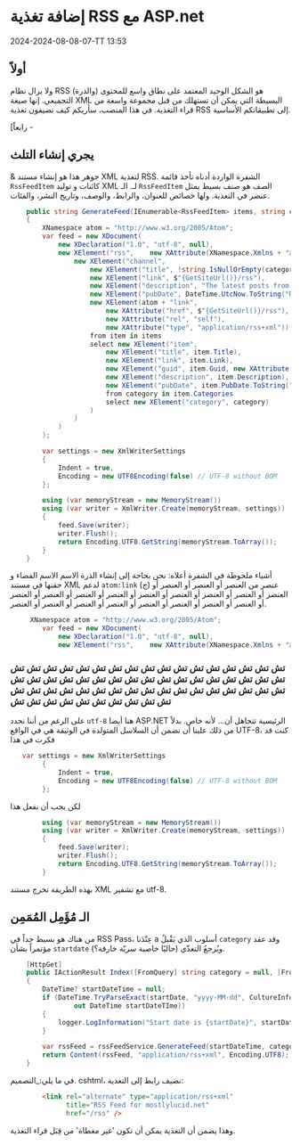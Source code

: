 # إضافة تغذية RSS مع ASP.net

<!--category-- ASP.NET, RSS -->
<datetime class="hidden">2024-2024-08-08-07-TT 13:53</datetime>

## أولاً

ولا يزال نظام RSS (والذرة) هو الشكل الوحيد المعتمد على نطاق واسع للمحتوى التجميعي. إنها صيغة XML البسيطة التي يمكن أن تستهلك من قبل مجموعة واسعة من قراء التغذية. في هذا المنصب، سأريكم كيف تضيفون تغذية RSS إلى تطبيقاتكم الأساسية.

[رابعاً -

## يجري إنشاء التلث

& جوهر هذا هو إنشاء مستند XML لتغذية RSS.
الشفرة الواردة أدناه تأخذ قائمة `RssFeedItem` كائنات و توليد XML لـ. الـ `RssFeedItem` الصف هو صنف بسيط يمثل عنصر في التغذية. ولها خصائص للعنوان، والرابط، والوصف، وتاريخ النشر، والفئات.

```csharp
    public string GenerateFeed(IEnumerable<RssFeedItem> items, string categoryName = "")
    {
        XNamespace atom = "http://www.w3.org/2005/Atom";
        var feed = new XDocument(
            new XDeclaration("1.0", "utf-8", null),
            new XElement("rss",    new XAttribute(XNamespace.Xmlns + "atom", atom.NamespaceName), new XAttribute("version", "2.0"),
                new XElement("channel",
                    new XElement("title", !string.IsNullOrEmpty(categoryName) ? $"mostlylucid.net for {categoryName}" : $"mostlylucid.net"),
                    new XElement("link", $"{GetSiteUrl()}/rss"),
                    new XElement("description", "The latest posts from mostlylucid.net"),
                    new XElement("pubDate", DateTime.UtcNow.ToString("R")),
                    new XElement(atom + "link", 
                        new XAttribute("href", $"{GetSiteUrl()}/rss"), 
                        new XAttribute("rel", "self"), 
                        new XAttribute("type", "application/rss+xml")),
                    from item in items
                    select new XElement("item",
                        new XElement("title", item.Title),
                        new XElement("link", item.Link),
                        new XElement("guid", item.Guid, new XAttribute("isPermaLink", "false")),
                        new XElement("description", item.Description),
                        new XElement("pubDate", item.PubDate.ToString("R")),
                        from category in item.Categories
                        select new XElement("category", category)
                    )
                )
            )
        );

        var settings = new XmlWriterSettings
        {
            Indent = true,
            Encoding = new UTF8Encoding(false) // UTF-8 without BOM
        };

        using (var memoryStream = new MemoryStream())
        using (var writer = XmlWriter.Create(memoryStream, settings))
        {
            feed.Save(writer);
            writer.Flush();
            return Encoding.UTF8.GetString(memoryStream.ToArray());
        }
    }
```

أشياء ملحوظة في الشفرة أعلاه:
نحن بحاجة إلى إنشاء الذرة الاسم الاسم الفضاء و حقنها في مستند XML لدعم `atom:link` (ج) عنصر من العنصر أو العنصر أو العنصر أو العنصر أو العنصر أو العنصر أو العنصر أو العنصر أو العنصر أو العنصر أو العنصر أو العنصر أو العنصر أو العنصر أو العنصر أو العنصر أو العنصر أو العنصر أو العنصر أو العنصر.

```csharp
     XNamespace atom = "http://www.w3.org/2005/Atom";
        var feed = new XDocument(
            new XDeclaration("1.0", "utf-8", null),
            new XElement("rss",    new XAttribute(XNamespace.Xmlns + "atom", atom.NamespaceName), new XAttribute("version", "2.0"),
```

### تش تش تش تش تش تش تش تش تش تش تش تش تش تش تش تش تش تش تش تش تش تش تش تش تش تش تش تش تش تش تش تش تش تش تش تش تش تش تش تش تش تش تش تش تش تش تش تش تش تش تش تش تش تش تش تش تش تش تش تش تش

على الرغم من أننا نحدد `utf-8` هنا أيضا ASP.NET الرئيسية تتجاهل أن... لأنه خاص. بدلاً من ذلك علينا أن نضمن أن السلاسل المتولدة في الوثيقة هي في الواقع UTF-8، كنت قد فكرت في هذا

```csharp
   var settings = new XmlWriterSettings
        {
            Indent = true,
            Encoding = new UTF8Encoding(false) // UTF-8 without BOM
        };

```

لكن يجب أن نفعل هذا

```csharp
        using (var memoryStream = new MemoryStream())
        using (var writer = XmlWriter.Create(memoryStream, settings))
        {
            feed.Save(writer);
            writer.Flush();
            return Encoding.UTF8.GetString(memoryStream.ToArray());
        }
```

بهذه الطريقة تخرج مستند XML مع تشفير utf-8.

## الـ مُؤَمِل المُمَمِن

من هناك هو بسيط جداً في RSS Pass، عِنْدَنا a أسلوب الذي يَقْبلُ `category` وقد عقد مؤتمراً بشأن `startdate` (حاليًا خاصية سريّة خارقة؟) ويُرجعُ التغذّي.

```csharp
    [HttpGet]
    public IActionResult Index([FromQuery] string category = null, [FromQuery] string startDate = null)
    {
        DateTime? startDateTime = null;
        if (DateTime.TryParseExact(startDate, "yyyy-MM-dd", CultureInfo.InvariantCulture, DateTimeStyles.None,
                out DateTime startDateTIme))
        {
            logger.LogInformation("Start date is {startDate}", startDate);
        }

        var rssFeed = rssFeedService.GenerateFeed(startDateTime, category);
        return Content(rssFeed, "application/rss+xml", Encoding.UTF8);
    }
```

في ما يلي:_التصميم. cshtml، نضيف رابط إلى التغذية:

```html
        <link rel="alternate" type="application/rss+xml"
              title="RSS Feed for mostlylucid.net"
              href="/rss" />
```

وهذا يضمن أن التغذية يمكن أن تكون 'غير مغطاة' من قِبَل قراء التغذية.